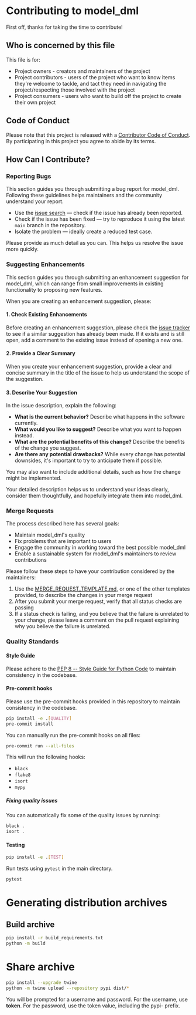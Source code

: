 # Contributing to model_dml

First off, thanks for taking the time to contribute!

## Who is concerned by this file

This file is for:

- Project owners - creators and maintainers of the project
- Project contributors - users of the project who want to know items they're welcome to tackle, and
  tact they need in navigating the project/respecting those involved with the project
- Project consumers - users who want to build off the project to create their own project

## Code of Conduct

Please note that this project is released with a [Contributor Code of Conduct](https://lab.frogg.it/dorianturba/model_dml/-/blob/main/CODE_OF_CONDUCT.md).
By participating in this project you agree to abide by its terms.

## How Can I Contribute?

### Reporting Bugs

This section guides you through submitting a bug report for model_dml. Following these
guidelines helps maintainers and the community understand your report.

- Use the [issue search][issue search] — check if the issue has already been reported.
- Check if the issue has been fixed — try to reproduce it using the latest `main` branch in the
  repository.
- Isolate the problem — ideally create a reduced test case.

Please provide as much detail as you can. This helps us resolve the issue more quickly.

### Suggesting Enhancements

This section guides you through submitting an enhancement suggestion for model_dml, which
can range from small improvements in existing functionality to proposing new features.

When you are creating an enhancement suggestion, please:

#### 1. Check Existing Enhancements

Before creating an enhancement suggestion, please check the [issue tracker][issue search] to see if
a similar suggestion has already been made. If it exists and is still open, add a comment to the
existing issue instead of opening a new one.

#### 2. Provide a Clear Summary

When you create your enhancement suggestion, provide a clear and concise summary in the title of the
issue to help us understand the scope of the suggestion.

#### 3. Describe Your Suggestion

In the issue description, explain the following:

- **What is the current behavior?** Describe what happens in the software currently.
- **What would you like to suggest?** Describe what you want to happen instead.
- **What are the potential benefits of this change?** Describe the benefits of the change you
  suggest.
- **Are there any potential drawbacks?** While every change has potential downsides, it's important
  to try to anticipate them if possible.

You may also want to include additional details, such as how the change might be implemented.

Your detailed description helps us to understand your ideas clearly, consider them thoughtfully, and
hopefully integrate them into model_dml.

### Merge Requests

The process described here has several goals:

- Maintain model_dml's quality
- Fix problems that are important to users
- Engage the community in working toward the best possible model_dml
- Enable a sustainable system for model_dml's maintainers to review contributions

Please follow these steps to have your contribution considered by the maintainers:

1. Use the [MERGE_REQUEST_TEMPLATE.md][merge request template], or one of the other templates
   provided, to describe the changes in your merge request
2. After you submit your merge request, verify that all status checks are passing
3. If a status check is failing, and you believe that the failure is unrelated to your change,
   please leave a comment on the pull request explaining why you believe the failure is unrelated.

### Quality Standards

#### Style Guide

Please adhere to
the [PEP 8 -- Style Guide for Python Code](https://www.python.org/dev/peps/pep-0008/) to maintain
consistency in the codebase.

#### Pre-commit hooks

Please use the pre-commit hooks provided in this repository to maintain consistency in the codebase.

```bash
pip install -e .[QUALITY]
pre-commit install
```

You can manually run the pre-commit hooks on all files:

```bash
pre-commit run --all-files
```

This will run the following hooks:

- `black`
- `flake8`
- `isort`
- `mypy`

##### Fixing quality issues

You can automatically fix some of the quality issues by running:

```bash
black .
isort .
```

#### Testing

```bash
pip install -e .[TEST]
```

Run tests using `pytest` in the main directory.

```bash
pytest
```

# Generating distribution archives

## Build archive
```bash
pip install -r build_requirements.txt
python -m build
```

# Share archive

```bash
pip install --upgrade twine
python -m twine upload --repository pypi dist/*
```

You will be prompted for a username and password. For the username, use __token__. For the password, use the token value, including the pypi- prefix.


[issue search]: https://lab.frogg.it/search?project_id=987&repository_ref=main&scope=issues
[merge request template]: https://lab.frogg.it/dorianturba/model_dml/-/blob/main/.gitlab/merge_request_templates/MERGE_REQUEST_TEMPLATE.md